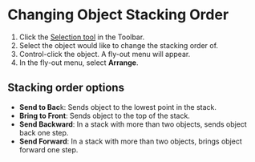 # Changing Object Stacking Order

1. Click the [Selection tool](/selection-tools.md) in the Toolbar.
2. Select the object would like to change the stacking order of.
3. Control-click the object. A fly-out menu will appear.
4. In the fly-out menu, select **Arrange**.

## Stacking order options

* **Send to Bac**k: Sends object to the lowest point in the stack.
* **Bring to Front**: Sends object to the top of the stack.
* **Send Backward**: In a stack with more than two objects, sends object back one step.
* **Send Forward**: In a stack with more than two objects, brings object forward one step.



